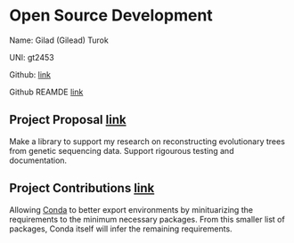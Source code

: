# Open Source Development

Name: Gilad (Gilead) Turok

UNI: gt2453

Github: [link](https://github.com/gil2rok)

Github REAMDE [link](https://github.com/gil2rok/gil2rok/blob/main/README.md)


## Project Proposal [link](https://github.com/gil2rok/project-proposals-s2023/blob/main/build-repo.md)

Make a library to support my research on reconstructing evolutionary trees from genetic sequencing data. Support rigourous testing and documentation.

## Project Contributions [link](https://github.com/gil2rok/project-proposals-s2023/blob/main/contribute-repo.md)

Allowing [Conda](https://github.com/conda/conda) to better export environments by minituarizing the requirements to the minimum necessary packages. From this smaller list of packages, Conda itself will infer the remaining requirements.


